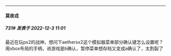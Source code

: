 

*****

####  莫夜戎  
##### 731#       发表于 2022-12-3 11:01

最近在玩ps2的战神，想问下aethersx2这个模拟器菜单部分确认键怎么设置呢？用xbox布局的手柄，进游戏是b确认，暂停菜单想存档又变成a确认了，太割裂了

